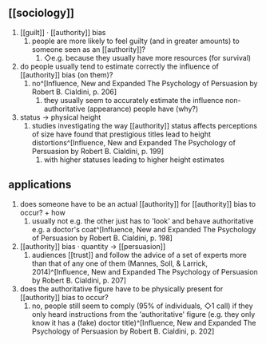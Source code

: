 ## [[sociology]]
1. [[guilt]] · [[authority]] bias
	1. people are more likely to feel guilty (and in greater amounts) to someone seen as an [[authority]]?
		1. ◇e.g. because they usually have more resources (for survival)
2. do people usually tend to estimate correctly the influence of [[authority]] bias (on them)?
	1. no^[Influence, New and Expanded The Psychology of Persuasion by Robert B. Cialdini, p. 206]
		1. they usually seem to accurately estimate the influence non-authoritative (appearance) people have (why?)
3. status → physical height
	1. studies investigating the way [[authority]] status affects perceptions of size have found that prestigious titles lead to height distortions^[Influence, New and Expanded The Psychology of Persuasion by Robert B. Cialdini, p. 199]
		1. with higher statuses leading to higher height estimates

## applications
1. does someone have to be an actual [[authority]] for [[authority]] bias to occur? + how
	1. usually not e.g. the other just has to 'look' and behave authoritative e.g. a doctor's coat^[Influence, New and Expanded The Psychology of Persuasion by Robert B. Cialdini, p. 198]
2. [[authority]] bias · quantity → [[persuasion]]
	1. audiences [[trust]] and follow the advice of a set of experts more than that of any one of them (Mannes, Soll, & Larrick, 2014)^[Influence, New and Expanded The Psychology of Persuasion by Robert B. Cialdini, p. 207]
3. does the authoritative figure have to be physically present for [[authority]] bias to occur?
	1. no, people still seem to comply (95% of individuals, ◇1 call) if they only heard instructions from the 'authoritative' figure (e.g. they only know it has a (fake) doctor title)^[Influence, New and Expanded The Psychology of Persuasion by Robert B. Cialdini, p. 202]